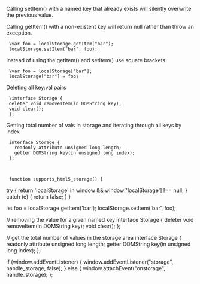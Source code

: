  Calling setItem() with a named key that already exists will silently overwrite the previous value. 
    
 Calling getItem() with a non-existent key will return null rather than throw an exception.

     \var foo = localStorage.getItem("bar");
     localStorage.setItem("bar", foo);

 Instead of using the getItem() and setItem() use square brackets:
   
     \var foo = localStorage["bar"];
     localStorage["bar"] = foo;

 Deleting all key:val pairs

     \interface Storage {
     deleter void removeItem(in DOMString key);
     void clear();
     };
 Getting total number of vals in storage and iterating through all keys by index

     interface Storage {
       readonly attribute unsigned long length;
       getter DOMString key(in unsigned long index);
     };
     
     
     
     function supports_html5_storage() {
  try {
    return 'localStorage' in window && window['localStorage'] !== null;
  } catch (e) {
    return false;
  }
}



let foo = localStorage.getItem('bar');
localStorage.setItem('bar', foo);

// removing the value for a given named key
interface Storage {
  deleter void removeItem(in DOMString key);
  void clear();
};

// get the total number of values in the storage area
interface Storage {
  readonly attribute unsigned long length;
  getter DOMString key(in unsigned long index);
};


if (window.addEventListener) {
  window.addEventListener("storage", handle_storage, false);
} else {
  window.attachEvent("onstorage", handle_storage);
};
